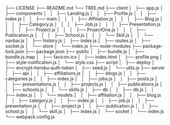├── LICENSE
├── README.md
└── TREE.md
├── client
│   ├── app.js
│   ├── components
│   │   ├── Landing.js
│   │   ├── Profile.js
│   │   ├── index.js
│   │   ├── main
│   │   │   ├── Affiliation.js
│   │   │   ├── Blog.js
│   │   │   ├── Category.js
│   │   │   ├── Job.js
│   │   │   ├── Presentation.js
│   │   │   ├── Project.js
│   │   │   ├── ProjectOne.js
│   │   │   ├── Publication.js
│   │   │   ├── School.js
│   │   │   └── Skill.js
│   │   └── navbar.js
│   ├── history.js
│   ├── index.js
│   ├── routes.js
│   ├── socket.js
│   └── store
│   └── index.js
├── node-modules
├── package-lock.json
├── package.json
├── public
│   ├── bundle.js
│   ├── bundle.js.map
│   ├── favicon.ico
│   ├── index.html
│   ├── profile.png
│   ├── style-notification.js
│   └── style.css
├── script
│   ├── deploy
│   ├── encrypt-heroku-auth-token
│   ├── seed.js
│   └── utils.js
├── server
│   ├── api
│   │   ├── affiliations.js
│   │   ├── blogs.js
│   │   ├── categories.js
│   │   ├── index.js
│   │   ├── jobs.js
│   │   ├── posts.js
│   │   ├── presentations.js
│   │   ├── projects.js
│   │   ├── publications.js
│   │   ├── schools.js
│   │   └── skills.js
│   ├── db
│   │   ├── db.js
│   │   ├── index.js
│   │   └── models
│   │   ├── affiliation.js
│   │   ├── blog.js
│   │   ├── category.js
│   │   ├── index.js
│   │   ├── job.js
│   │   ├── presentation.js
│   │   ├── project.js
│   │   ├── publication.js
│   │   ├── school.js
│   │   └── skill.js
│   ├── index.js
│   └── socket
│   └── index.js
└── webpack.config.js
